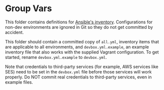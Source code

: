 # Group Vars

This folder contains definitions for [Ansible's inventory](http://docs.ansible.com/ansible/latest/intro_inventory.html).
Configurations for non-dev environments are ignored in Git so they do not get committed by accident.

This folder should contain a committed copy of `all.yml`, inventory items that are applicable to all environments, and
`devbox.yml.example`, an example inventory file that also works with the supplied Vagrant configuration. To get started,
rename `devbox.yml.example` to `devbox.yml`.

Note that credentials to third-party services (for example, AWS services like SES) need to be set in the
`devbox.yml` file before those services will work properly. Do NOT commit real credentials to third-party
services, even in example files.